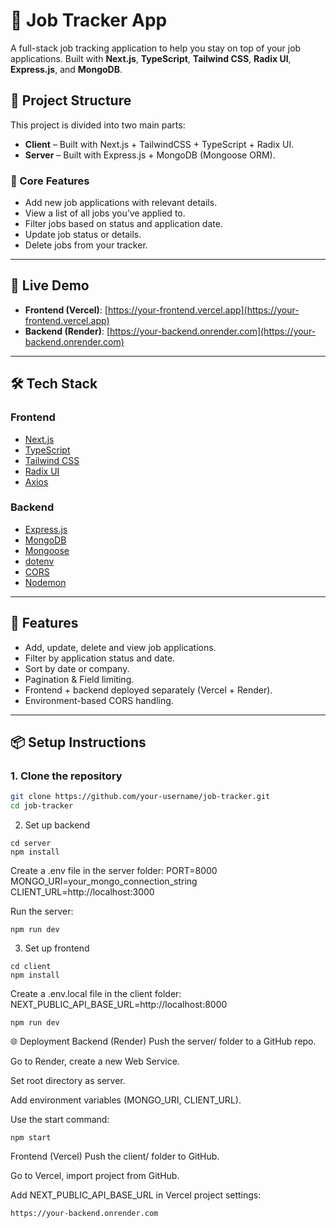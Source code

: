 # 🧠 Job Tracker App

A full-stack job tracking application to help you stay on top of your job applications. Built with **Next.js**, **TypeScript**, **Tailwind CSS**, **Radix UI**, **Express.js**, and **MongoDB**.

## 📁 Project Structure

This project is divided into two main parts:

- **Client** – Built with Next.js + TailwindCSS + TypeScript + Radix UI.
- **Server** – Built with Express.js + MongoDB (Mongoose ORM).

### 🔧 Core Features

- Add new job applications with relevant details.
- View a list of all jobs you’ve applied to.
- Filter jobs based on status and application date.
- Update job status or details.
- Delete jobs from your tracker.
---

## 🚀 Live Demo

- **Frontend (Vercel)**: [https://your-frontend.vercel.app](https://your-frontend.vercel.app)
- **Backend (Render)**: [https://your-backend.onrender.com](https://your-backend.onrender.com)

---

## 🛠️ Tech Stack

### Frontend

- [Next.js](https://nextjs.org/)
- [TypeScript](https://www.typescriptlang.org/)
- [Tailwind CSS](https://tailwindcss.com/)
- [Radix UI](https://www.radix-ui.com/)
- [Axios](https://axios-http.com/)

### Backend

- [Express.js](https://expressjs.com/)
- [MongoDB](https://www.mongodb.com/)
- [Mongoose](https://mongoosejs.com/)
- [dotenv](https://www.npmjs.com/package/dotenv)
- [CORS](https://www.npmjs.com/package/cors)
- [Nodemon](https://www.npmjs.com/package/nodemon)

---

## 🧪 Features

- Add, update, delete and view job applications.
- Filter by application status and date.
- Sort by date or company.
- Pagination & Field limiting.
- Frontend + backend deployed separately (Vercel + Render).
- Environment-based CORS handling.

---

## 📦 Setup Instructions

### 1. Clone the repository

```bash
git clone https://github.com/your-username/job-tracker.git
cd job-tracker
```
2. Set up backend
```
cd server
npm install
```
Create a .env file in the server folder:
PORT=8000
MONGO_URI=your_mongo_connection_string
CLIENT_URL=http://localhost:3000

Run the server:
```
npm run dev
```
3. Set up frontend
```
cd client
npm install

```
Create a .env.local file in the client folder:
NEXT_PUBLIC_API_BASE_URL=http://localhost:8000

```
npm run dev
```

🌐 Deployment
Backend (Render)
Push the server/ folder to a GitHub repo.

Go to Render, create a new Web Service.

Set root directory as server.

Add environment variables (MONGO_URI, CLIENT_URL).

Use the start command:

```
npm start
```
Frontend (Vercel)
Push the client/ folder to GitHub.

Go to Vercel, import project from GitHub.

Add NEXT_PUBLIC_API_BASE_URL in Vercel project settings:
```
https://your-backend.onrender.com
```
